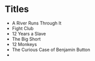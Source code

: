 # Titles

- A River Runs Through It
- Fight Club
- 12 Years a Slave
- The Big Short
- 12 Monkeys
- The Curious Case of Benjamin Button
- 
